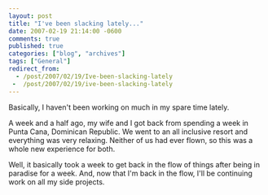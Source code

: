```yaml
---
layout: post
title: "I've been slacking lately..."
date: 2007-02-19 21:14:00 -0600
comments: true
published: true
categories: ["blog", "archives"]
tags: ["General"]
redirect_from: 
  - /post/2007/02/19/Ive-been-slacking-lately
 -  /post/2007/02/19/ive-been-slacking-lately
---
```

<!-- more -->
<P>Basically, I haven't been working on much in my spare time lately.</P>
<P>A week and a half ago, my wife and I got back from spending a week in Punta Cana, Dominican Republic. We went to an all inclusive resort and everything was very relaxing. Neither of us had ever flown, so this was a whole new experience for both.</P>
<P>Well, it basically took a week to get back in the flow of things&nbsp;after being in paradise for a week. And, now that I'm back in the flow, I'll be continuing work on all my side projects.</P>
